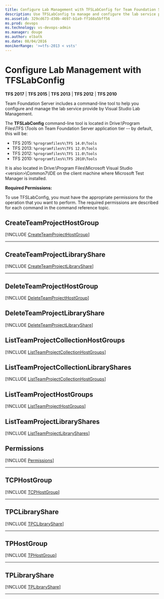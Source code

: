 ```yaml
---
title: Configure Lab Management with TFSLabConfig for Team Foundation Server
description: Use TFSLabConfig to manage and configure the lab service provide by Visual Studio Lab Management.
ms.assetid: 329cd673-d30b-4697-b1a9-ff160a5bff56
ms.prod: devops
ms.technology: vs-devops-admin
ms.manager: douge
ms.author: elbatk
ms.date: 08/04/2016
monikerRange: '>=tfs-2013 < vsts'
---
```




# Configure Lab Management with TFSLabConfig

**TFS 2017** | **TFS 2015** | **TFS 2013** | **TFS 2012** | **TFS 2010**

Team Foundation Server includes a command-line tool to help you configure and manage the lab service provide by Visual Studio Lab Management.

The **TFSLabConfig** command-line tool is located in Drive:\Program Files\TFS <version>\Tools on Team Foundation Server application tier -- by default, this will be:
- TFS 2015: `%programfiles%\TFS 14.0\Tools`
- TFS 2013: `%programfiles%\TFS 12.0\Tools`
- TFS 2012: `%programfiles%\TFS 11.0\Tools`
- TFS 2010: `%programfiles%\TFS 2010\Tools`

It is also located in Drive:\Program Files\Microsoft Visual Studio &lt;version&gt;\Common7\IDE on the client machine where Microsoft Test Manager is installed.

**Required Permissions:**

To use TFSLabConfig, you must have the appropriate permissions for the operation that you want to perform. The required permissions are described for each command in the command reference topic.


## CreateTeamProjectHostGroup
[!INCLUDE [CreateTeamProjectHostGroup](_shared/CreateTeamProjectHostGroup.md)]
<hr/>

## CreateTeamProjectLibraryShare
[!INCLUDE [CreateTeamProjectLibraryShare](_shared/CreateTeamProjectLibraryShare.md)]
<hr/>

## DeleteTeamProjectHostGroup
[!INCLUDE [DeleteTeamProjectHostGroup](_shared/DeleteTeamProjectHostGroup.md)]

## DeleteTeamProjectLibraryShare
[!INCLUDE [DeleteTeamProjectLibraryShare](_shared/DeleteTeamProjectLibraryShare.md)]

## ListTeamProjectCollectionHostGroups
[!INCLUDE [ListTeamProjectCollectionHostGroups](_shared/ListTeamProjectCollectionHostGroups.md)]

## ListTeamProjectCollectionLibraryShares
[!INCLUDE [ListTeamProjectCollectionHostGroups](_shared/listteamprojectcollectionlibraryshares.md)]

## ListTeamProjectHostGroups
[!INCLUDE [ListTeamProjectHostGroups](_shared/listteamprojecthostgroups.md)]

## ListTeamProjectLibraryShares 
[!INCLUDE [ListTeamProjectLibraryShares](_shared/listteamprojectlibraryshares.md)]

## Permissions
[!INCLUDE [Permissions](_shared/permissions.md)]
<hr/>

## TCPHostGroup
[!INCLUDE [TCPHostGroup](_shared/tpchostgroup.md)]
<hr/>

## TPCLibraryShare
[!INCLUDE [TPCLibraryShare](_shared/tpclibraryshare.md)]
<hr/>

## TPHostGroup
[!INCLUDE [TPHostGroup](_shared/tphostgroup.md)]
<hr/>

## TPLibraryShare
[!INCLUDE [TPLibraryShare](_shared/tplibraryshare.md)]
<hr/>
